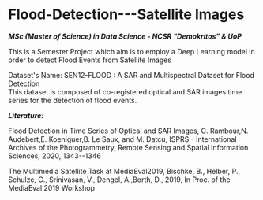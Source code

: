 # Flood-Detection---Satellite Images
<b><em><i>MSc (Master of Science) in Data Science - NCSR "Demokritos" & UoP</i></em></b>

This is a Semester Project which aim is to employ a Deep Learning model in order to detect Flood Events from Satellite Images


Dataset's Name: SEN12-FLOOD : A SAR and Multispectral Dataset for Flood Detection </br>
This dataset is composed of co-registered optical and SAR images time series for the detection of flood events.


<b><i>Literature:</i></b>

Flood Detection in Time Series of Optical and SAR Images, C. Rambour,N. Audebert,E. Koeniguer,B. Le Saux,  and M. Datcu, ISPRS - International Archives of the Photogrammetry, Remote Sensing and Spatial Information Sciences, 2020, 1343--1346

The Multimedia Satellite Task at MediaEval2019, Bischke, B., Helber, P., Schulze, C., Srinivasan, V., Dengel, A.,Borth, D., 2019, In Proc. of the MediaEval 2019 Workshop
